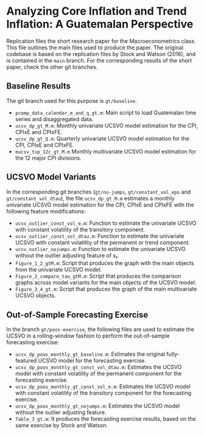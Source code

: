 # Analyzing Core Inflation and Trend Inflation: A Guatemalan Perspective

Replication files the short research paper for the Macroeconometrics class. This file outlines the main files used to produce the paper. The original codebase is based on the replication files by Stock and Watson (2016), and is contained in the `main` branch. For the corresponding results of the short paper, check the other git branches.

## Baseline Results

 The git branch used for this purpose is `gt/baseline`.  

- `pcomp_data_calendar_m_and_q_gt.m`: Main script to load Guatemalan time series and disaggregated data. 
- `ucsv_dp_gt_M.m`: Monthly univariate UCSVO model estimation for the CPI, CPIxE and CPIxFE. 
- `ucsv_dp_gt_Q.m`: Quarterly univariate UCSVO model estimation for the CPI, CPIxE and CPIxFE. 
- `mucsv_tvp_12c_gt_M.m` Monthly multivariate UCSVO model estimation for the 12 major CPI divisions. 

## UCSVO Model Variants 

In the corresponding git branches (`gt/no-jumps`, `gt/constant_vol_eps` and `gt/constant_vol_dtau`), the file `ucsv_dp_gt_M.m` estimates a monthly univariate UCSVO model estimation for the CPI, CPIxE and CPIxFE with the following feature modifications: 

- `ucsv_outlier_const_vol_e.m`: Function to estimate the univariate UCSVO with constant volatility of the transitory component. 
- `ucsv_outlier_const_vol_dtau.m`: Function to estimate the univariate UCSVO with constant volatility of the permanent or trend component. 
- `ucsv_outlier_nojumps.m`: Function to estimate the univariate UCSVO without the outlier adjusting feature of $s_t$.
- `Figure_1_2_gtM.m`: Script that produces the graph with the main objects from the univariate UCSVO model. 
- `Figure_2_compare_tau_gtM.m`: Script that produces the comparison graphs across model variants for the main objects of the UCSVO model. 
- `Figure_3_4_gt.m`: Script that produces the graph of the main multivariate UCSVO objects. 
 

## Out-of-Sample Forecasting Exercise 

In the branch `gt/poos-exercise`, the following files are used to estimate the UCSVO in a rolling-window fashion to perform the out-of-sample forecasting exercise: 

- `ucsv_dp_poos_monthly_gt_baseline.m`: Estimates the original fully-featured UCSVO model for the forecasting exercise. 
- `ucsv_dp_poos_monthly_gt_const_vol_dtau.m`: Estimates the UCSVO model with constant volatility of the permanent component for the forecasting exercise. 
- `ucsv_dp_poos_monthly_gt_const_vol_e.m`: Estimates the UCSVO model with constant volatility of the transitory component for the forecasting exercise. 
- `ucsv_dp_poos_monthly_gt_nojumps.m`: Estimates the UCSVO model without the outlier adjusting feature. 
- `Table_3_gt.m`: It produces the forecasting exercise results, based on the same exercise by Stock and Watson. 